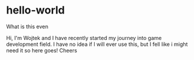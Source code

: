 # hello-world
What is this even

Hi, I'm Wojtek and I have recently started my journey into game development field. I have no idea if I will ever use this, but I fell like i might need it so here goes! 
Cheers 
